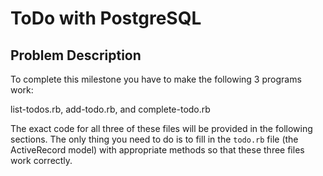 # ToDo with PostgreSQL
## Problem Description

To complete this milestone you have to make the following 3 programs work:

list-todos.rb,
add-todo.rb, and
complete-todo.rb


The exact code for all three of these files will be provided in the following sections. The only thing you need to do is to fill in the `todo.rb` file (the ActiveRecord model) with appropriate methods so that these three files work correctly.
